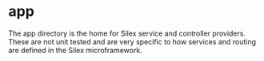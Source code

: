 # app

The app directory is the home for Silex service and controller providers. These are not unit tested and are very specific to how services and routing are defined in the Silex microframework.